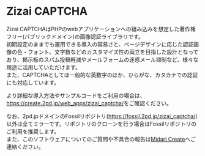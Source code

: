 # Zizai CAPTCHA
Zizai CAPTCHAはPHPのwebアプリケーションへの組み込みを想定した著作権フリー(パブリックドメイン)の画像認証ライブラリです。  
初期設定のままでも運用できる導入の容易さと、ページデザインに応じた認証画像の色・フォント、文字数などのカスタマイズ性の両立を目指した設計となっており、掲示板のスパム投稿軽減やメールフォームの迷惑メール抑制など、様々な用途に活用していただけます。  
また、CAPTCHAとしては一般的な英数字のほか、ひらがな、カタカナでの認証にも対応しています。  
  
より詳細な導入方法やサンプルコードをご利用の場合は、<https://create.2pd.jp/web_apps/zizai_captcha/>をご確認ください。  
  
なお、2pd.jpドメインのFossilリポジトリ(<https://fossil.2pd.jp/zizai_captcha/>)以外は全てミラーです。リポジトリのクローンを行う場合はFossilリポジトリのご利用を推奨します。  
また、このソフトウェアについてのご質問や不具合の報告は[Midari Create](https://create.2pd.jp/)へご連絡ください。
